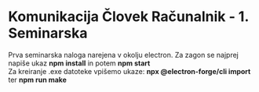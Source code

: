 # Komunikacija Človek Računalnik - 1. Seminarska
Prva seminarska naloga narejena v okolju electron. Za zagon se najprej napiše ukaz <b>npm install</b> in potem <b>npm start</b><br>
Za kreiranje .exe datoteke vpišemo ukaze: <b>npx @electron-forge/cli import</b> ter <b>npm run make</b>
